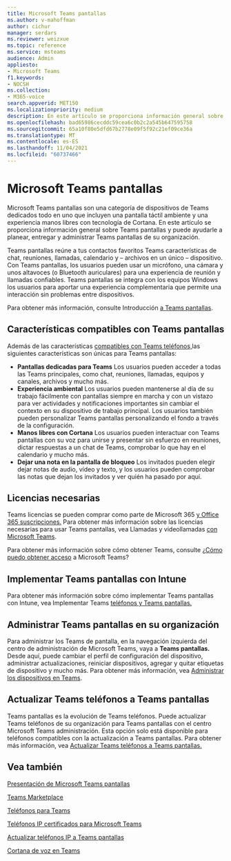 ```yaml
---
title: Microsoft Teams pantallas
ms.author: v-mahoffman
author: cichur
manager: serdars
ms.reviewer: weizxue
ms.topic: reference
ms.service: msteams
audience: Admin
appliesto:
- Microsoft Teams
f1.keywords:
- NOCSH
ms.collection:
- M365-voice
search.appverid: MET150
ms.localizationpriority: medium
description: En este artículo se proporciona información general sobre las características compatibles con Microsoft Teams pantallas.
ms.openlocfilehash: bad65986cecddc59cea6c0b2c2a545b647595758
ms.sourcegitcommit: 65a10f80e5dfd67b2778e09f5f92c21ef09ce36a
ms.translationtype: MT
ms.contentlocale: es-ES
ms.lasthandoff: 11/04/2021
ms.locfileid: "60737466"
---
```

# <a name="microsoft-teams-displays"></a>Microsoft Teams pantallas

Microsoft Teams pantallas son una categoría de dispositivos de Teams dedicados todo en uno que incluyen una pantalla táctil ambiente y una experiencia manos libres con tecnología de Cortana. En este artículo se proporciona información general sobre Teams pantallas y puede ayudarle a planear, entregar y administrar Teams pantallas de su organización.

Teams pantallas reúne a tus contactos favoritos Teams características de chat, reuniones, llamadas, calendario y &ndash; archivos en un único &ndash; dispositivo. Con Teams pantallas, los usuarios pueden usar un micrófono, una cámara y unos altavoces (o Bluetooth auriculares) para una experiencia de reunión y llamadas confiables. Teams pantallas se integra con los equipos Windows los usuarios para aportar una experiencia complementaria que permite una interacción sin problemas entre dispositivos.

Para obtener más información, consulte Introducción [a Teams pantallas](https://support.microsoft.com/office/get-started-with-teams-displays-ff299825-7f13-4528-96c2-1d3437e6d4e6).

## <a name="features-supported-by-teams-displays"></a>Características compatibles con Teams pantallas

Además de las características [compatibles con Teams teléfonos,](phones-for-teams.md#features-supported-by-teams-phones)las siguientes características son únicas para Teams pantallas:

- **Pantallas dedicadas para Teams** Los usuarios pueden acceder a todas las Teams principales, como chat, reuniones, llamadas, equipos y canales, archivos y mucho más.
- **Experiencia ambiental** Los usuarios pueden mantenerse al día de su trabajo fácilmente con pantallas siempre en marcha y con un vistazo para ver actividades y notificaciones importantes sin cambiar el contexto en su dispositivo de trabajo principal. Los usuarios también pueden personalizar Teams pantallas personalizando el fondo a través de la configuración.
- **Manos libres con Cortana** Los usuarios pueden interactuar con Teams pantallas con su voz para unirse y presentar sin esfuerzo en reuniones, dictar respuestas a un chat de Teams, comprobar lo que hay en el calendario y mucho más.
- **Dejar una nota en la pantalla de bloqueo** Los invitados pueden elegir dejar notas de audio, vídeo y texto, y los usuarios pueden comprobar las notas que dejan los invitados y ver quién ha pasado por aquí.  

## <a name="required-licenses"></a>Licencias necesarias

Teams licencias se pueden comprar como parte de Microsoft 365 [y Office 365 suscripciones.](/office365/servicedescriptions/teams-service-description) Para obtener más información sobre las licencias necesarias para usar Teams pantallas, vea Llamadas y videollamadas [con Microsoft Teams](https://products.office.com/microsoft-teams/voice-calling).

Para obtener más información sobre cómo obtener Teams, consulte [¿Cómo puedo obtener acceso](https://support.office.com/article/fc7f1634-abd3-4f26-a597-9df16e4ca65b) a Microsoft Teams?

## <a name="deploy-teams-displays-using-intune"></a>Implementar Teams pantallas con Intune

Para obtener más información sobre cómo implementar Teams pantallas con Intune, vea Implementar Teams [teléfonos y Teams pantallas.](phones-displays-deploy.md)

## <a name="manage-teams-displays-in-your-organization"></a>Administrar Teams pantallas en su organización

Para administrar los Teams de pantalla, en la navegación izquierda del centro de administración de Microsoft Teams, vaya a **Teams pantallas.** Desde aquí, puede cambiar el perfil de configuración del dispositivo, administrar actualizaciones, reiniciar dispositivos, agregar y quitar etiquetas de dispositivo y mucho más. Para obtener más información, vea [Administrar los dispositivos en Teams](device-management.md).

## <a name="upgrade-teams-phones-to-teams-displays"></a>Actualizar Teams teléfonos a Teams pantallas

Teams pantallas es la evolución de Teams teléfonos. Puede actualizar Teams teléfonos de su organización para Teams pantallas con el centro Microsoft Teams administración. Esta opción solo está disponible para teléfonos compatibles con la actualización a Teams pantallas. Para obtener más información, vea [Actualizar Teams teléfonos a Teams pantallas.](upgrade-phones-to-displays.md)

## <a name="see-also"></a>Vea también

[Presentación de Microsoft Teams pantallas](https://techcommunity.microsoft.com/t5/microsoft-teams-blog/introducing-microsoft-teams-displays/ba-p/1505437)

[Teams Marketplace](https://office.com/teamsdevices)

[Teléfonos para Teams](phones-for-teams.md)

[Teléfonos IP certificados para Microsoft Teams](teams-ip-phones.md)

[Actualizar teléfonos IP a Teams pantallas](upgrade-phones-to-displays.md)

[Cortana de voz en Teams](../cortana-in-teams.md)
